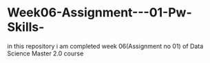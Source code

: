 # Week06-Assignment---01-Pw-Skills-
 in this repository i am completed week 06(Assignment no 01) of Data Science Master 2.0 course
